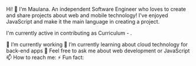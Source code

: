 Hi! 👋 I'm Maulana.
An independent Software Engineer who loves to create and share projects about web and mobile technology! I've enjoyed JavaScript and make it the main language in creating a project.

I'm currently active in contributing as Curriculum - .

🔭 I’m currently working
🌱 I’m currently learning about cloud technology for back-end apps
💬 Feel free to ask me about web development or JavaScript
📫 How to reach me: 
⚡ Fun fact: 
